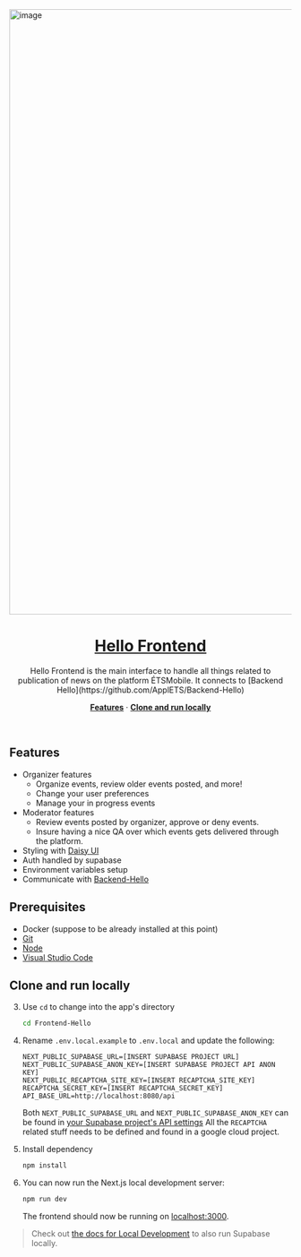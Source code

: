 <a href="https://demo-nextjs-with-supabase.vercel.app/">
  <img width="1081" alt="image" src="https://github.com/projets-fin-bac-24/frontend-ps/assets/25663435/ce8c7702-4e5c-4b49-861b-678ba03cf820">
  <h1 align="center">Hello Frontend</h1>
</a>

<p align="center">
 Hello Frontend is the main interface to handle all things related to publication of news on the platform ÉTSMobile. It connects to [Backend Hello](https://github.com/ApplETS/Backend-Hello)
</p>

<p align="center">
  <a href="#features"><strong>Features</strong></a> ·
  <a href="#clone-and-run-locally"><strong>Clone and run locally</strong></a>
</p>
<br/>

## Features

- Organizer features
  - Organize events, review older events posted, and more!  
  - Change your user preferences
  - Manage your in progress events
- Moderator features
  - Review events posted by organizer, approve or deny events.
  - Insure having a nice QA over which events gets delivered through the platform.
- Styling with [Daisy UI](https://daisyui.com/)
- Auth handled by supabase
- Environment variables setup
- Communicate with [Backend-Hello](https://github.com/ApplETS/Backend-Hello)

## Prerequisites
- Docker (suppose to be already installed at this point)
- [Git](https://git-scm.com/downloads)
- [Node](https://nodejs.org/en/download/package-manager)
- [Visual Studio Code](https://code.visualstudio.com/)

## Clone and run locally

3. Use `cd` to change into the app's directory

   ```bash
   cd Frontend-Hello
   ```

4. Rename `.env.local.example` to `.env.local` and update the following:

   ```env
   NEXT_PUBLIC_SUPABASE_URL=[INSERT SUPABASE PROJECT URL]
   NEXT_PUBLIC_SUPABASE_ANON_KEY=[INSERT SUPABASE PROJECT API ANON KEY]
   NEXT_PUBLIC_RECAPTCHA_SITE_KEY=[INSERT RECAPTCHA_SITE_KEY]
   RECAPTCHA_SECRET_KEY=[INSERT RECAPTCHA_SECRET_KEY]
   API_BASE_URL=http://localhost:8080/api
   ```

   Both `NEXT_PUBLIC_SUPABASE_URL` and `NEXT_PUBLIC_SUPABASE_ANON_KEY` can be found in [your Supabase project's API settings](https://app.supabase.com/project/_/settings/api)
   All the `RECAPTCHA` related stuff needs to be defined and found in a google cloud project.
5. Install dependency
   ```bash
   npm install
   ```
7. You can now run the Next.js local development server:

   ```bash
   npm run dev
   ```

   The frontend should now be running on [localhost:3000](http://localhost:3000/).

> Check out [the docs for Local Development](https://supabase.com/docs/guides/getting-started/local-development) to also run Supabase locally.
